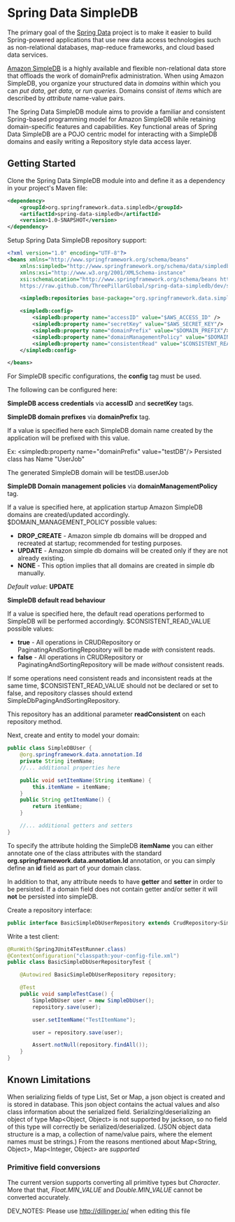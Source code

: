 # Spring Data SimpleDB #

The primary goal of the [Spring Data](http://www.springsource.org/spring-data) project is to make it easier to build Spring-powered applications that use new data access technologies such as non-relational databases, map-reduce frameworks, and cloud based data services.

[Amazon SimpleDB](http://aws.amazon.com/simpledb) is a highly available and flexible non-relational data store that offloads the work of domainPrefix administration. When using Amazon SimpleDB, you organize your structured data in *domains* within which you can _put data_, _get data_, or _run queries_. Domains consist of *items* which are described by *attribute* name-value pairs.

The Spring Data SimpleDB module aims to provide a familiar and consistent Spring-based programming model for Amazon SimpleDB while retaining domain-specific features and capabilities. Key functional areas of Spring Data SimpleDB are a POJO centric model for interacting with a SimpleDB domains and easily writing a Repository style data access layer.

## Getting Started ##

Clone the Spring Data SimpleDB module into and define it as a dependency in your project's Maven file:

```xml
<dependency>
    <groupId>org.springframework.data.simpledb</groupId>
    <artifactId>spring-data-simpledb</artifactId>
    <version>1.0-SNAPSHOT</version>
</dependency>
```

Setup Spring Data SimpleDB repository support:

```xml
<?xml version="1.0" encoding="UTF-8"?>
<beans xmlns="http://www.springframework.org/schema/beans"
    xmlns:simpledb="http://www.springframework.org/schema/data/simpledb"
	xmlns:xsi="http://www.w3.org/2001/XMLSchema-instance"
	xsi:schemaLocation="http://www.springframework.org/schema/beans http://www.springframework.org/schema/beans/spring-beans.xsd
    https://raw.github.com/ThreePillarGlobal/spring-data-simpledb/dev/spring-data-simpledb-impl/src/main/resources/META-INF/spring-simpledb.xsd?login=cmester&amp;token=0e3a2a9b21a0daa3044b09c3ecdd59d4">

    <simpledb:repositories base-package="org.springframework.data.simpledb.sample.simpledb.repository" />

    <simpledb:config>
        <simpledb:property name="accessID" value="$AWS_ACCESS_ID" />
        <simpledb:property name="secretKey" value="$AWS_SECRET_KEY"/>
        <simpledb:property name="domainPrefix" value="$DOMAIN_PREFIX"/>
        <simpledb:property name="domainManagementPolicy" value="$DOMAIN_MANAGEMENT_POLICY"/>
        <simpledb:property name="consistentRead" value="$CONSISTENT_READ_VALUE"/>
    </simpledb:config>

</beans>
```

For SimpleDB specific configurations,  the __config__ tag must be used.

The following can be configured here:

**SimpleDB access credentials** via __accessID__ and __secretKey__ tags.

**SimpleDB domain prefixes** via __domainPrefix__ tag.

If a value is specified here each SimpleDB domain name created by the application will be prefixed with this value.

Ex:
<simpledb:property name="domainPrefix" value="testDB"/>
Persisted class has Name "UserJob"

The generated SimpleDB domain will be testDB.userJob

**SimpleDB Domain management policies** via __domainManagementPolicy__ tag.

If a value is specified here, at application startup Amazon SimpleDB domains are created/updated accordingly.
$DOMAIN_MANAGEMENT_POLICY possible values:

* **DROP_CREATE**	-  Amazon simple db domains will be dropped and recreated at startup; recommended for testing purposes.
* **UPDATE**	        -  Amazon simple db domains will be created only if they are not already existing.
* **NONE**            -  This option implies that all domains are created in simple db manually.

_Default value_: **UPDATE**

**SimpleDB default read behaviour**

If a value is specified here, the default read operations performed to SimpleDB will be performed accordingly.
$CONSISTENT_READ_VALUE possible values:

 * **true** - All operations in CRUDRepository or PaginatingAndSortingRepository will be made *with* consistent reads.
 * **false** - All operations in CRUDRepository or PaginatingAndSortingRepository will be made *without* consistent reads.

If some operations need consistent reads and inconsistent reads at the same time, $CONSISTENT_READ_VALUE should not be declared or set to false, and repository classes should extend SimpleDbPagingAndSortingRepository.

This repository has an additional parameter __readConsistent__ on each repository method.

Next, create and entity to model your domain:

```java
public class SimpleDBUser {
    @org.springframework.data.annotation.Id
    private String itemName;
    //... additional properties here

    public void setItemName(String itemName) {
        this.itemName = itemName;
    }
    public String getItemName() {
        return itemName;
    }

    //... additional getters and setters
}
```


To specify the attribute holding the SimpleDB **itemName** you can either annotate one of the class attributes with the standard **org.springframework.data.annotation.Id** annotation, or you can simply define an **id** field as part of your domain class.

In addition to that, any attribute needs to have __getter__ and __setter__ in order to be persisted.
If a domain field does not contain getter and/or setter it will **not** be persisted into simpleDB.

Create a repository interface:

```java
public interface BasicSimpleDbUserRepository extends CrudRepository<SimpleDbUser, String> { }
```

Write a test client:

```java
@RunWith(SpringJUnit4TestRunner.class)
@ContextConfiguration("classpath:your-config-file.xml")
public class BasicSimpleDbUserRepositoryTest {

    @Autowired BasicSimpleDbUserRepository repository;

    @Test
    public void sampleTestCase() {
        SimpleDbUser user = new SimpleDbUser();
        repository.save(user);

        user.setItemName("TestItemName");

        user = repository.save(user);

        Assert.notNull(repository.findAll());
    }
}
```

## Known Limitations ##

When serializing fields of type List, Set or Map, a json object is created and is stored in database.
This json object contains the actual values and also class information about the serialized field.
Serializing/deserializing an object of type Map<Object, Object> is not supported by jackson, so no field of this type will correctly be serialized/deserialized.
(JSON object data structure is a map, a collection of name/value pairs, where the element names must be strings.)
From the reasons mentioned about Map<String, Object>, Map<Integer, Object> are *supported*


### Primitive field conversions ###

The current version supports converting all primitive types but *Character*. More that that, *Float.MIN_VALUE* and *Double.MIN_VALUE* cannot be converted accurately.

DEV_NOTES: Please use http://dillinger.io/ when editing this file